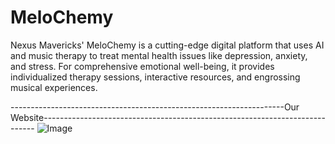 # MeloChemy
Nexus Mavericks' MeloChemy is a cutting-edge digital platform that uses AI and music therapy to treat mental health issues like depression, anxiety, and stress.  For comprehensive emotional well-being, it provides individualized therapy sessions, interactive resources, and engrossing musical experiences.


--------------------------------------------------------------------Our Website----------------------------------------------------------------------------
![Image](https://github.com/user-attachments/assets/2ce304ee-edc7-47ba-9b09-a52676c4cb10)
